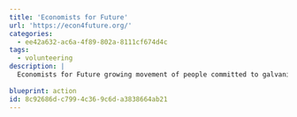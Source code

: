 ```yaml
---
title: 'Economists for Future'
url: 'https://econ4future.org/'
categories:
  - ee42a632-ac6a-4f89-802a-8111cf674d4c
tags:
  - volunteering
description: |
  Economists for Future growing movement of people committed to galvanising the economics community behind addressing the greatest challenge of our day. If the discipline which dedicates itself to studying the economy cannot sufficiently engage in the economic transformation that the climate science requires, then who else can be expected to do this?
  
blueprint: action
id: 8c92686d-c799-4c36-9c6d-a3838664ab21
---
```

